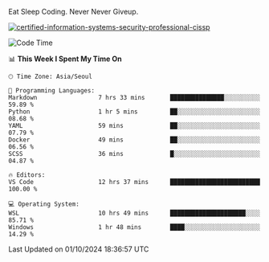 Eat Sleep Coding.
Never Never Giveup.

[![certified-information-systems-security-professional-cissp](https://user-images.githubusercontent.com/44606727/157613689-acd84ec6-5f8f-4e79-89d9-a8d51f033634.png)](https://www.credly.com/badges/f394a010-85a0-450b-9136-8043af01d71c/public_url)

<!--START_SECTION:waka-->
![Code Time](http://img.shields.io/badge/Code%20Time-3%2C463%20hrs%2053%20mins-blue)

📊 **This Week I Spent My Time On** 

```text
🕑︎ Time Zone: Asia/Seoul

💬 Programming Languages: 
Markdown                 7 hrs 33 mins       ███████████████░░░░░░░░░░   59.89 % 
Python                   1 hr 5 mins         ██░░░░░░░░░░░░░░░░░░░░░░░   08.68 % 
YAML                     59 mins             ██░░░░░░░░░░░░░░░░░░░░░░░   07.79 % 
Docker                   49 mins             ██░░░░░░░░░░░░░░░░░░░░░░░   06.56 % 
SCSS                     36 mins             █░░░░░░░░░░░░░░░░░░░░░░░░   04.87 % 

🔥 Editors: 
VS Code                  12 hrs 37 mins      █████████████████████████   100.00 % 

💻 Operating System: 
WSL                      10 hrs 49 mins      █████████████████████░░░░   85.71 % 
Windows                  1 hr 48 mins        ████░░░░░░░░░░░░░░░░░░░░░   14.29 % 
```


 Last Updated on 01/10/2024 18:36:57 UTC
<!--END_SECTION:waka-->
